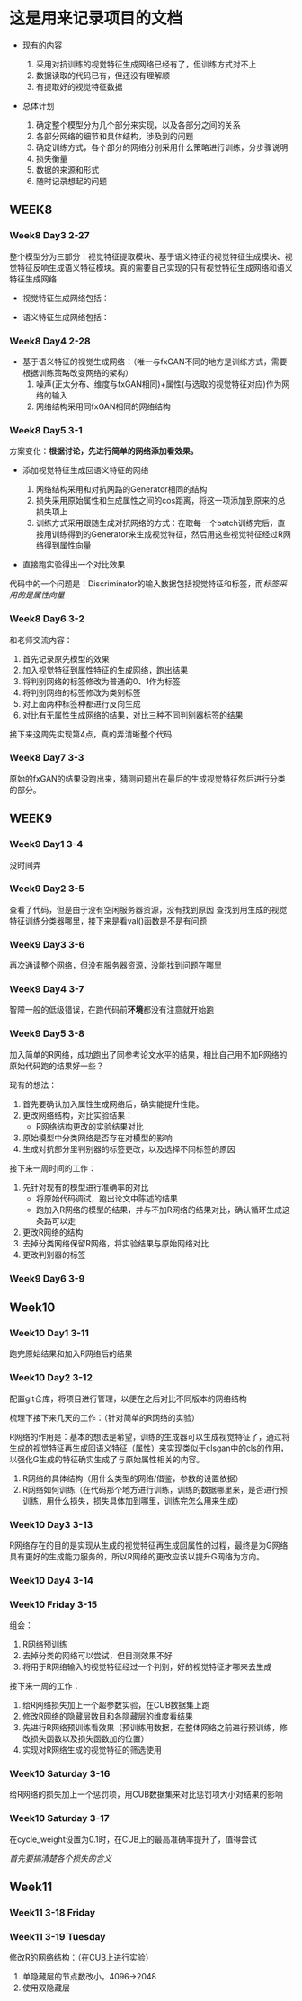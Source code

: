 # 这是用来记录项目的文档

- 现有的内容

    1. 采用对抗训练的视觉特征生成网络已经有了，但训练方式对不上
    2. 数据读取的代码已有，但还没有理解顺
    3. 有提取好的视觉特征数据

- 总体计划
    1. 确定整个模型分为几个部分来实现，以及各部分之间的关系
    2. 各部分网络的细节和具体结构，涉及到的问题
    3. 确定训练方式，各个部分的网络分别采用什么策略进行训练，分步骤说明
    4. 损失衡量
    5. 数据的来源和形式
    6. 随时记录想起的问题

## WEEK8

### Week8 Day3 2-27

整个模型分为三部分：视觉特征提取模块、基于语义特征的视觉特征生成模块、视觉特征反响生成语义特征模块。真的需要自己实现的只有视觉特征生成网络和语义特征生成网络

- 视觉特征生成网络包括：

- 语义特征生成网络包括：

### Week8 Day4 2-28

- 基于语义特征的视觉生成网络：（唯一与fxGAN不同的地方是训练方式，需要根据训练策略改变网络的架构）
    1. 噪声(正太分布、维度与fxGAN相同)+属性(与选取的视觉特征对应)作为网络的输入
    2. 网络结构采用同fxGAN相同的网络结构

### Week8 Day5 3-1

方案变化：**根据讨论，先进行简单的网络添加看效果。**

- 添加视觉特征生成回语义特征的网络
    1. 网络结构采用和对抗网路的Generator相同的结构
    2. 损失采用原始属性和生成属性之间的cos距离，将这一项添加到原来的总损失项上
    3. 训练方式采用跟随生成对抗网络的方式：在取每一个batch训练完后，直接用训练得到的Generator来生成视觉特征，然后用这些视觉特征经过R网络得到属性向量

- 直接跑实验得出一个对比效果

代码中的一个问题是：Discriminator的输入数据包括视觉特征和标签，而*标签采用的是属性向量*

### Week8 Day6 3-2

和老师交流内容：

1. 首先记录原先模型的效果
2. 加入视觉特征到属性特征的生成网络，跑出结果
3. 将判别网络的标签修改为普通的0、1作为标签
4. 将判别网络的标签修改为类别标签
5. 对上面两种标签种都进行反向生成
6. 对比有无属性生成网络的结果，对比三种不同判别器标签的结果

接下来这周先实现第4点，真的弄清晰整个代码

### Week8 Day7 3-3

原始的fxGAN的结果没跑出来，猜测问题出在最后的生成视觉特征然后进行分类的部分。

## WEEK9

### Week9 Day1 3-4

没时间弄

### Week9 Day2 3-5

查看了代码，但是由于没有空闲服务器资源，没有找到原因
查找到用生成的视觉特征训练分类器哪里，接下来是看val()函数是不是有问题

### Week9 Day3 3-6

再次通读整个网络，但没有服务器资源，没能找到问题在哪里

### Week9 Day4 3-7

智障一般的低级错误，在跑代码前**环境**都没有注意就开始跑

### Week9 Day5 3-8

加入简单的R网络，成功跑出了同参考论文水平的结果，相比自己用不加R网络的原始代码跑的结果好一些？

现有的想法：

1. 首先要确认加入属性生成网络后，确实能提升性能。
2. 更改网络结构，对比实验结果：
    - R网络结构更改的实验结果对比
3. 原始模型中分类网络是否存在对模型的影响
4. 生成对抗部分里判别器的标签更改，以及选择不同标签的原因

接下来一周时间的工作：

1. 先针对现有的模型进行准确率的对比
    - 将原始代码调试，跑出论文中陈述的结果
    - 跑加入R网络的模型的结果，并与不加R网络的结果对比，确认循环生成这条路可以走
2. 更改R网络的结构
3. 去掉分类网络保留R网络，将实验结果与原始网络对比
4. 更改判别器的标签

### Week9 Day6 3-9

## Week10

### Week10 Day1 3-11

跑完原始结果和加入R网络后的结果

### Week10 Day2 3-12

配置git仓库，将项目进行管理，以便在之后对比不同版本的网络结构

梳理下接下来几天的工作：（针对简单的R网络的实验）

R网络的作用是：基本的想法是希望，训练的生成器可以生成视觉特征了，通过将生成的视觉特征再生成回语义特征（属性）来实现类似于clsgan中的cls的作用，以强化G生成的特征确实生成了与原始属性相关的内容。

1. R网络的具体结构（用什么类型的网络/借鉴，参数的设置依据）
2. R网络如何训练（在代码那个地方进行训练，训练的数据哪里来，是否进行预训练，用什么损失，损失具体加到哪里，训练完怎么用来生成）

### Week10 Day3 3-13

R网络存在的目的是实现从生成的视觉特征再生成回属性的过程，最终是为G网络具有更好的生成能力服务的，所以R网络的更改应该以提升G网络为方向。

### Week10 Day4 3-14

### Week10 Friday 3-15

组会：

1. R网络预训练
2. 去掉分类的网络可以尝试，但目测效果不好
3. 将用于R网络输入的视觉特征经过一个判别，好的视觉特征才哪来去生成

接下来一周的工作：

1. 给R网络损失加上一个超参数实验，在CUB数据集上跑
2. 修改R网络的隐藏层数目和各隐藏层的维度看结果
3. 先进行R网络预训练看效果（预训练用数据，在整体网络之前进行预训练，修改损失函数以及损失函数加的位置）
4. 实现对R网络生成的视觉特征的筛选使用

### Week10 Saturday 3-16

给R网络的损失加上一个惩罚项，用CUB数据集来对比惩罚项大小对结果的影响

### Week10 Saturday 3-17

在cycle_weight设置为0.1时，在CUB上的最高准确率提升了，值得尝试

*首先要搞清楚各个损失的含义*

## Week11

### Week11 3-18 Friday

### Week11 3-19 Tuesday

修改R的网络结构：（在CUB上进行实验）

1. 单隐藏层的节点数改小，4096->2048
2. 使用双隐藏层